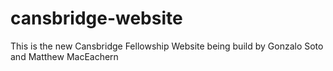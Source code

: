 # cansbridge-website
This is the new Cansbridge Fellowship Website being build by Gonzalo Soto and Matthew MacEachern
